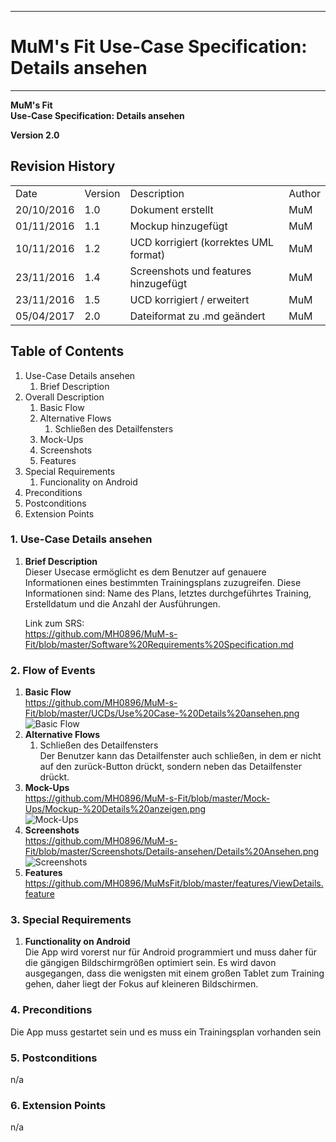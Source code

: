 -------------
# MuM's Fit Use-Case Specification: Details ansehen #
-------------
**MuM's Fit**  
**Use-Case Specification: Details ansehen**

**Version 2.0**

## Revision History ##
<table>
<tr><td>Date</td><td>Version</td><td>Description</td><td>Author</td></tr>
<tr><td>20/10/2016</td><td>1.0</td><td>Dokument erstellt</td><td>MuM</td></tr>
<tr><td>01/11/2016</td><td>1.1</td><td>Mockup hinzugefügt</td><td>MuM</td></tr>
<tr><td>10/11/2016</td><td>1.2</td><td>UCD korrigiert (korrektes UML format)</td><td>MuM</td></tr>
<tr><td>23/11/2016</td><td>1.4</td><td>Screenshots und features hinzugefügt</td><td>MuM</td></tr>
<tr><td>23/11/2016</td><td>1.5</td><td>UCD korrigiert / erweitert</td><td>MuM</td></tr>
<tr><td>05/04/2017</td><td>2.0</td><td>Dateiformat zu .md geändert</td><td>MuM</td></tr>
</table>

## Table of Contents ##
1. Use-Case Details ansehen
	1. Brief Description
2. Overall Description
	1. Basic Flow
	2. Alternative Flows
		1. Schließen des Detailfensters
	4. Mock-Ups
	5. Screenshots
	6. Features
3. Special Requirements
	1. Funcionality on Android
4. Preconditions
5. Postconditions
6. Extension Points

### 1. Use-Case Details ansehen ###
1. **Brief Description**  
Dieser Usecase ermöglicht es dem Benutzer auf genauere Informationen eines bestimmten Trainingsplans zuzugreifen. Diese Informationen sind: Name des Plans, letztes durchgeführtes Training, Erstelldatum und die Anzahl der Ausführungen.

	Link zum SRS:   
	<a href="https://github.com/MH0896/MuM-s-Fit/blob/master/Software%20Requirements%20Specification.md">https://github.com/MH0896/MuM-s-Fit/blob/master/Software%20Requirements%20Specification.md</a>

### 2. Flow of Events ###
1. **Basic Flow**  
<a href="https://github.com/MH0896/MuM-s-Fit/blob/master/UCDs/Use%20Case-%20Details%20ansehen.png">https://github.com/MH0896/MuM-s-Fit/blob/master/UCDs/Use%20Case-%20Details%20ansehen.png</a>  
![Basic Flow](https://github.com/MH0896/MuM-s-Fit/blob/master/UCDs/Use%20Case-%20Details%20ansehen.png "Basic Flow")
2. **Alternative Flows**
	1. Schließen des Detailfensters  
Der Benutzer kann das Detailfenster auch schließen, in dem er nicht auf den zurück-Button drückt, sondern neben das Detailfenster drückt.
3. **Mock-Ups**  
<a href="https://github.com/MH0896/MuM-s-Fit/blob/master/Mock-Ups/Mockup-%20Details%20anzeigen.png">https://github.com/MH0896/MuM-s-Fit/blob/master/Mock-Ups/Mockup-%20Details%20anzeigen.png</a>  
![Mock-Ups](https://github.com/MH0896/MuM-s-Fit/blob/master/Mock-Ups/Mockup-%20Details%20anzeigen.png "Mock-Ups")
4. **Screenshots**  
<a href="https://github.com/MH0896/MuM-s-Fit/blob/master/Screenshots/Details-ansehen/Details%20Ansehen.png">https://github.com/MH0896/MuM-s-Fit/blob/master/Screenshots/Details-ansehen/Details%20Ansehen.png</a>  
![Screenshots](https://github.com/MH0896/MuM-s-Fit/blob/master/Screenshots/Details-ansehen/Details%20Ansehen.png "Screenshots")
5. **Features**  
<a href="https://github.com/MH0896/MuMsFit/blob/master/features/ViewDetails.feature">https://github.com/MH0896/MuMsFit/blob/master/features/ViewDetails.feature</a>

### 3. Special Requirements ###
1. **Functionality on Android**  
Die App wird vorerst nur für Android programmiert und muss daher für die gängigen Bildschirmgrößen optimiert sein. Es wird davon ausgegangen, dass die wenigsten mit einem großen Tablet zum Training gehen, daher liegt der Fokus auf kleineren Bildschirmen.

### 4. Preconditions ###
Die App muss gestartet sein und es muss ein Trainingsplan vorhanden sein

### 5. Postconditions ###
n/a

### 6. Extension Points ###
n/a
